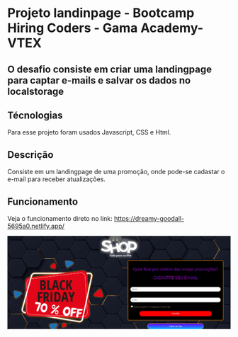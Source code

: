 # Projeto landinpage - Bootcamp Hiring Coders - Gama Academy-VTEX
## O desafio consiste em criar uma landingpage para captar e-mails e salvar os dados no localstorage

## Técnologias
Para esse projeto foram usados Javascript, CSS e Html.

## Descrição
 Consiste em um landingpage de uma promoção, onde pode-se cadastar o e-mail para receber atualizações.
 
## Funcionamento
 Veja o funcionamento direto no link:
 https://dreamy-goodall-5695a0.netlify.app/
 
 <p align="center">
<img src="https://github.com/ThiagoSantos-devthb/Desafio-landing-Page-Black-Friday-Hiring-Coders-/blob/main/landingpage%20blackfriday.png"/>
</p>

